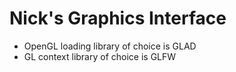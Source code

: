 # Nick's Graphics Interface
- OpenGL loading library of choice is GLAD
- GL context library of choice is GLFW
